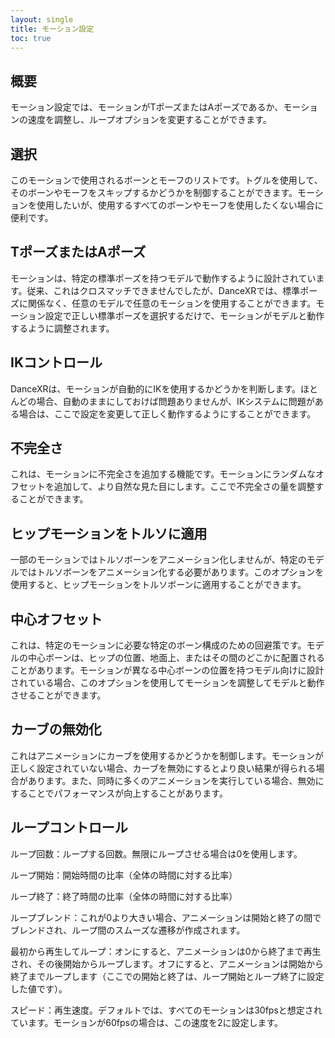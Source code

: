 ```yaml
---
layout: single
title: モーション設定
toc: true
---
```


## 概要
モーション設定では、モーションがTポーズまたはAポーズであるか、モーションの速度を調整し、ループオプションを変更することができます。

## 選択
このモーションで使用されるボーンとモーフのリストです。トグルを使用して、そのボーンやモーフをスキップするかどうかを制御することができます。モーションを使用したいが、使用するすべてのボーンやモーフを使用したくない場合に便利です。

## TポーズまたはAポーズ
モーションは、特定の標準ポーズを持つモデルで動作するように設計されています。従来、これはクロスマッチできませんでしたが、DanceXRでは、標準ポーズに関係なく、任意のモデルで任意のモーションを使用することができます。モーション設定で正しい標準ポーズを選択するだけで、モーションがモデルと動作するように調整されます。

## IKコントロール
DanceXRは、モーションが自動的にIKを使用するかどうかを判断します。ほとんどの場合、自動のままにしておけば問題ありませんが、IKシステムに問題がある場合は、ここで設定を変更して正しく動作するようにすることができます。

## 不完全さ
これは、モーションに不完全さを追加する機能です。モーションにランダムなオフセットを追加して、より自然な見た目にします。ここで不完全さの量を調整することができます。

## ヒップモーションをトルソに適用
一部のモーションではトルソボーンをアニメーション化しませんが、特定のモデルではトルソボーンをアニメーション化する必要があります。このオプションを使用すると、ヒップモーションをトルソボーンに適用することができます。

## 中心オフセット
これは、特定のモーションに必要な特定のボーン構成のための回避策です。モデルの中心ボーンは、ヒップの位置、地面上、またはその間のどこかに配置されることがあります。モーションが異なる中心ボーンの位置を持つモデル向けに設計されている場合、このオプションを使用してモーションを調整してモデルと動作させることができます。

## カーブの無効化
これはアニメーションにカーブを使用するかどうかを制御します。モーションが正しく設定されていない場合、カーブを無効にするとより良い結果が得られる場合があります。また、同時に多くのアニメーションを実行している場合、無効にすることでパフォーマンスが向上することがあります。

## ループコントロール
ループ回数：ループする回数。無限にループさせる場合は0を使用します。

ループ開始：開始時間の比率（全体の時間に対する比率）

ループ終了：終了時間の比率（全体の時間に対する比率）

ループブレンド：これが0より大きい場合、アニメーションは開始と終了の間でブレンドされ、ループ間のスムーズな遷移が作成されます。

最初から再生してループ：オンにすると、アニメーションは0から終了まで再生され、その後開始からループします。オフにすると、アニメーションは開始から終了までループします（ここでの開始と終了は、ループ開始とループ終了に設定した値です）。

スピード：再生速度。デフォルトでは、すべてのモーションは30fpsと想定されています。モーションが60fpsの場合は、この速度を2に設定します。